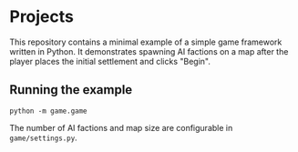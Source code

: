 # Projects

This repository contains a minimal example of a simple game framework written in Python. It demonstrates spawning AI factions on a map after the player places the initial settlement and clicks "Begin".

## Running the example

```
python -m game.game
```

The number of AI factions and map size are configurable in `game/settings.py`.
